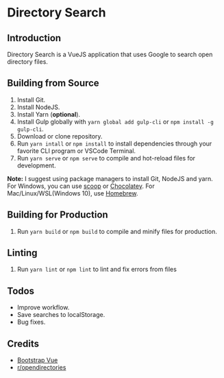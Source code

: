 # Directory Search

## Introduction

Directory Search is a VueJS application that uses Google to search open directory files.

## Building from Source

1. Install Git.
2. Install NodeJS.
3. Install Yarn (**optional**).
4. Install Gulp globally with `yarn global add gulp-cli` or `npm install -g gulp-cli`.
5. Download or clone repository.
6. Run `yarn intall` or `npm install` to install dependencies through your favorite CLI program or VSCode Terminal.
7. Run `yarn serve` or `npm serve` to compile and hot-reload files for development.

**Note:** 
I suggest using package managers to install Git, NodeJS and yarn. For Windows, you can use [scoop](https://scoop.sh) or [Chocolatey](https://chocolatey.org). For Mac/Linux/WSL(Windows 10), use [Homebrew](https://brew.sh).

## Building for Production

1. Run `yarn build` or `npm build` to compile and minify files for production.

## Linting

1. Run `yarn lint` or `npm lint` to lint and fix errors from files

## Todos

* Improve workflow.
* Save searches to localStorage.
* Bug fixes.

## Credits

* [Bootstrap Vue](https://bootstrap-vue.js.org/)
* [r/opendirectories](https://www.reddit.com/r/opendirectories/comments/933pzm/all_resources_i_know_related_to_open_directories/)
